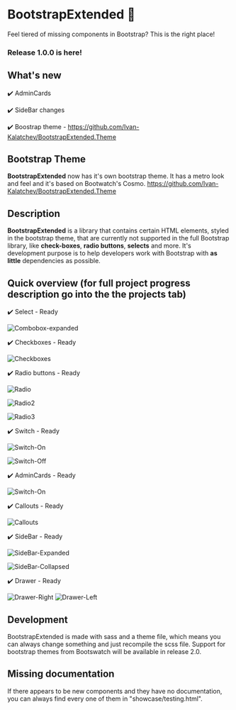 # BootstrapExtended 📏

Feel tiered of missing components in Bootstrap? This is the right place!

### Release 1.0.0 is here!

## What's new

  ✔️ AdminCards
  
  ✔️ SideBar changes

  ✔️ Boostrap theme - https://github.com/Ivan-Kalatchev/BootstrapExtended.Theme

## Bootstrap Theme

**BootstrapExtended** now has it's own bootstrap theme. It has a metro look and feel and it's based on Bootwatch's Cosmo. https://github.com/Ivan-Kalatchev/BootstrapExtended.Theme

## Description

**BootstrapExtended** is a library that contains certain HTML elements, styled in the bootstrap theme, that are currently not supported in the full Bootstrap library, like **check-boxes**, **radio buttons**, **selects** and more. It's development purpose is to help developers work with Bootstrap with **as little** dependencies as possible.

## Quick overview (for full project progress description go into the the projects tab)

  ✔️ Select - Ready

  ![Combobox-expanded](https://raw.githubusercontent.com/Ivan-Kalatchev/BootstrapExtended/main/screenshots/Select-Expanded.png?raw=true)
  
  ✔️ Checkboxes - Ready
  
  ![Checkboxes](https://raw.githubusercontent.com/Ivan-Kalatchev/BootstrapExtended/main/screenshots/Checkboxes.png?raw=true)

  ✔️ Radio buttons - Ready

  ![Radio](https://raw.githubusercontent.com/Ivan-Kalatchev/BootstrapExtended/main/screenshots/Radio.png?raw=true)

  ![Radio2](https://raw.githubusercontent.com/Ivan-Kalatchev/BootstrapExtended/main/screenshots/Radio-NoText.png?raw=true)

  ![Radio3](https://raw.githubusercontent.com/Ivan-Kalatchev/BootstrapExtended/main/screenshots/Radio-Block.png?raw=true)

  ✔️ Switch - Ready

  ![Switch-On](https://raw.githubusercontent.com/Ivan-Kalatchev/BootstrapExtended/main/screenshots/Switch-On.png?raw=true)

  ![Switch-Off](https://raw.githubusercontent.com/Ivan-Kalatchev/BootstrapExtended/main/screenshots/Switch-Off.png?raw=true)

  ✔️ AdminCards - Ready

  ![Switch-On](https://raw.githubusercontent.com/Ivan-Kalatchev/BootstrapExtended/main/screenshots/AdminCards.png?raw=true)

  ✔️ Callouts - Ready

  ![Callouts](https://raw.githubusercontent.com/Ivan-Kalatchev/BootstrapExtended/main/screenshots/Callouts.png?raw=true)

  ✔️ SideBar - Ready

  ![SideBar-Expanded](https://raw.githubusercontent.com/Ivan-Kalatchev/BootstrapExtended/main/screenshots/Sidebar-Expanded.png?raw=true)

  
  ![SideBar-Collapsed](https://raw.githubusercontent.com/Ivan-Kalatchev/BootstrapExtended/main/screenshots/Sidebar-Collapsed.png?raw=true)

  ✔️ Drawer - Ready

  ![Drawer-Right](https://raw.githubusercontent.com/Ivan-Kalatchev/BootstrapExtended/main/screenshots/Drawer-Right.png?raw=true)
  ![Drawer-Left](https://raw.githubusercontent.com/Ivan-Kalatchev/BootstrapExtended/main/screenshots/Drawer-Left.png?raw=true)
  
## Development

BootstrapExtended is made with sass and a theme file, which means you can always change something and just recompile the scss file. Support for bootstrap themes from Bootswatch will be available in release 2.0.

## Missing documentation

If there appears to be new components and they have no documentation, you can always find every one of them in "showcase/testing.html".
